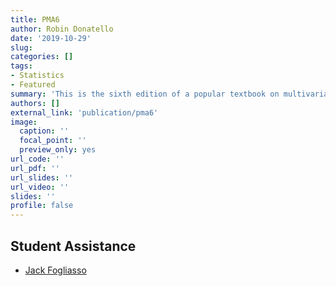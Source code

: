 ```yaml
---
title: PMA6
author: Robin Donatello
date: '2019-10-29'
slug: 
categories: []
tags:
- Statistics 
- Featured
summary: 'This is the sixth edition of a popular textbook on multivariate analysis.'
authors: []
external_link: 'publication/pma6'
image:
  caption: ''
  focal_point: ''
  preview_only: yes
url_code: ''
url_pdf: ''
url_slides: ''
url_video: ''
slides: ''
profile: false
---
```


## Student Assistance

* [Jack Fogliasso](../../author/jack-fogliasso/)

